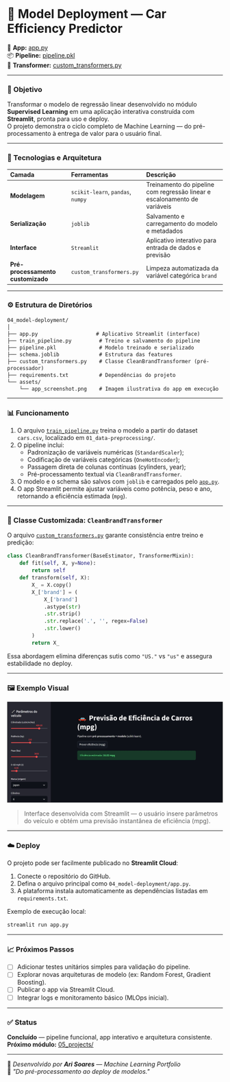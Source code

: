 # 🚗 Model Deployment — Car Efficiency Predictor

📍 **App:** [app.py](./app.py)  
📦 **Pipeline:** [pipeline.pkl](./pipeline.pkl)  
🧩 **Transformer:** [custom_transformers.py](./custom_transformers.py)

---

### 🎯 Objetivo
Transformar o modelo de regressão linear desenvolvido no módulo **Supervised Learning** em uma aplicação interativa construída com **Streamlit**, pronta para uso e deploy.  
O projeto demonstra o ciclo completo de Machine Learning — do pré-processamento à entrega de valor para o usuário final.

---

### 🧠 Tecnologias e Arquitetura

| Camada | Ferramentas | Descrição |
|:--|:--|:--|
| **Modelagem** | `scikit-learn`, `pandas`, `numpy` | Treinamento do pipeline com regressão linear e escalonamento de variáveis |
| **Serialização** | `joblib` | Salvamento e carregamento do modelo e metadados |
| **Interface** | `Streamlit` | Aplicativo interativo para entrada de dados e previsão |
| **Pré-processamento customizado** | `custom_transformers.py` | Limpeza automatizada da variável categórica `brand` |

---

### ⚙️ Estrutura de Diretórios
```
04_model-deployment/
│
├── app.py                   # Aplicativo Streamlit (interface)
├── train_pipeline.py         # Treino e salvamento do pipeline
├── pipeline.pkl              # Modelo treinado e serializado
├── schema.joblib             # Estrutura das features
├── custom_transformers.py    # Classe CleanBrandTransformer (pré-processador)
├── requirements.txt          # Dependências do projeto
└── assets/
    └── app_screenshot.png    # Imagem ilustrativa do app em execução
```

---

### 📊 Funcionamento

1. O arquivo [`train_pipeline.py`](./train_pipeline.py) treina o modelo a partir do dataset `cars.csv`, localizado em `01_data-preprocessing/`.
2. O pipeline inclui:
   - Padronização de variáveis numéricas (`StandardScaler`);
   - Codificação de variáveis categóricas (`OneHotEncoder`);
   - Passagem direta de colunas contínuas (cylinders, year);
   - Pré-processamento textual via `CleanBrandTransformer`.
3. O modelo e o schema são salvos com `joblib` e carregados pelo [`app.py`](./app.py).
4. O app Streamlit permite ajustar variáveis como potência, peso e ano, retornando a eficiência estimada (`mpg`).

---

### 🧩 Classe Customizada: `CleanBrandTransformer`

O arquivo [`custom_transformers.py`](./custom_transformers.py) garante consistência entre treino e predição:

```python
class CleanBrandTransformer(BaseEstimator, TransformerMixin):
    def fit(self, X, y=None):
        return self
    def transform(self, X):
        X_ = X.copy()
        X_['brand'] = (
            X_['brand']
            .astype(str)
            .str.strip()
            .str.replace('.', '', regex=False)
            .str.lower()
        )
        return X_
```

Essa abordagem elimina diferenças sutis como `"US."` vs `"us"` e assegura estabilidade no deploy.

---

### 🖼️ Exemplo Visual
![App Preview](./assets/app_preview.jpg)

> Interface desenvolvida com Streamlit — o usuário insere parâmetros do veículo e obtém uma previsão instantânea de eficiência (mpg).

---

### ☁️ Deploy
O projeto pode ser facilmente publicado no **Streamlit Cloud**:
1. Conecte o repositório do GitHub.  
2. Defina o arquivo principal como `04_model-deployment/app.py`.  
3. A plataforma instala automaticamente as dependências listadas em `requirements.txt`.

Exemplo de execução local:
```bash
streamlit run app.py
```

---

### 📈 Próximos Passos
- [ ] Adicionar testes unitários simples para validação do pipeline.  
- [ ] Explorar novas arquiteturas de modelo (ex: Random Forest, Gradient Boosting).  
- [ ] Publicar o app via Streamlit Cloud.  
- [ ] Integrar logs e monitoramento básico (MLOps inicial).  

---

### ✅ Status
**Concluído** — pipeline funcional, app interativo e arquitetura consistente.  
**Próximo módulo:** [05_projects/](../05_projects/)

---

📌 *Desenvolvido por **Ari Soares** — Machine Learning Portfolio*  
🧠 *"Do pré-processamento ao deploy de modelos."*
